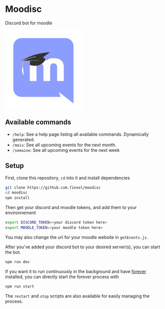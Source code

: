 # Moodisc
Discord bot for moodle

<img src="img/moodisc.png" width="50%" alt="Logo">

## Available commands

- `/help`: See a help page listing all available commands. Dynamically generated.
- `/mois`: See all upcoming events for the next month.
- `/semaine`: See all upcoming events for the next week

## Setup

First, clone this repository, `cd` into it and install dependencies
```bash
git clone https://github.com.finxol/moodisc
cd moodisc
npm install
```
Then get your discord and moodle tokens, and add them to your environnement
```bash
export DISCORD_TOKEN=<your discord token here>
export MOODLE_TOKEN=<your moodle token here>
```

You may also change the url for your moodle website in `getEvents.js`.

After you've added your discord bot to your desired server(s), you can start the bot.
```bash
npm run dev
```

If you want it to run continuously in the background and have [forever](https://www.npmjs.com/package/forever) installed,
you can directly start the forever process with
```bash
npm run start
```
The `restart` and `stop` scripts are also available for easily managing the process.
